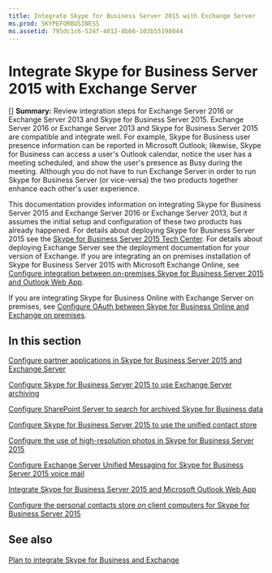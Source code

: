 ```yaml
---
title: Integrate Skype for Business Server 2015 with Exchange Server
ms.prod: SKYPEFORBUSINESS
ms.assetid: 795dc1c6-524f-4012-8b66-103b55198044
---
```



# Integrate Skype for Business Server 2015 with Exchange Server
[] **Summary:** Review integration steps for Exchange Server 2016 or Exchange Server 2013 and Skype for Business Server 2015.
Exchange Server 2016 or Exchange Server 2013 and Skype for Business Server 2015 are compatible and integrate well. For example, Skype for Business user presence information can be reported in Microsoft Outlook; likewise, Skype for Business can access a user's Outlook calendar, notice the user has a meeting scheduled, and show the user's presence as Busy during the meeting. Although you do not have to run Exchange Server in order to run Skype for Business Server (or vice-versa) the two products together enhance each other's user experience.
  
    
    

This documentation provides information on integrating Skype for Business Server 2015 and Exchange Server 2016 or Exchange Server 2013, but it assumes the initial setup and configuration of these two products has already happened. For details about deploying Skype for Business Server 2015 see the  [Skype for Business Server 2015 Tech Center](https://go.microsoft.com/fwlink/p/?LinkId=246127). For details about deploying Exchange Server see the deployment documentation for your version of Exchange.
If you are integrating an on premises installation of Skype for Business Server 2015 with Microsoft Exchange Online, see  [Configure integration between on-premises Skype for Business Server 2015 and Outlook Web App](configure-integration-between-on-premises-skype-for-business-server-2015-and-out.md).
  
    
    

If you are integrating Skype for Business Online with Exchange Server on premises, see  [Configure OAuth between Skype for Business Online and Exchange on premises](configure-oauth-between-skype-for-business-online-and-exchange-on-premises.md).
## In this section

 [Configure partner applications in Skype for Business Server 2015 and Exchange Server](configure-partner-applications-in-skype-for-business-server-2015-and-exchange-se.md)
  
    
    
 [Configure Skype for Business Server 2015 to use Exchange Server archiving](configure-skype-for-business-server-2015-to-use-exchange-server-archiving.md)
  
    
    
 [Configure SharePoint Server to search for archived Skype for Business data](configure-sharepoint-server-to-search-for-archived-skype-for-business-data.md)
  
    
    
 [Configure Skype for Business Server 2015 to use the unified contact store](configure-skype-for-business-server-2015-to-use-the-unified-contact-store.md)
  
    
    
 [Configure the use of high-resolution photos in Skype for Business Server 2015](configure-the-use-of-high-resolution-photos-in-skype-for-business-server-2015.md)
  
    
    
 [Configure Exchange Server Unified Messaging for Skype for Business Server 2015 voice mail](configure-exchange-server-unified-messaging-for-skype-for-business-server-2015-v.md)
  
    
    
 [Integrate Skype for Business Server 2015 and Microsoft Outlook Web App](integrate-skype-for-business-server-2015-and-microsoft-outlook-web-app.md)
  
    
    
 [Configure the personal contacts store on client computers for Skype for Business Server 2015](configure-the-personal-contacts-store-on-client-computers-for-skype-for-business.md)
  
    
    

## See also


#### 


  
    
    
 [Plan to integrate Skype for Business and Exchange](plan-to-integrate-skype-for-business-and-exchange.md)
